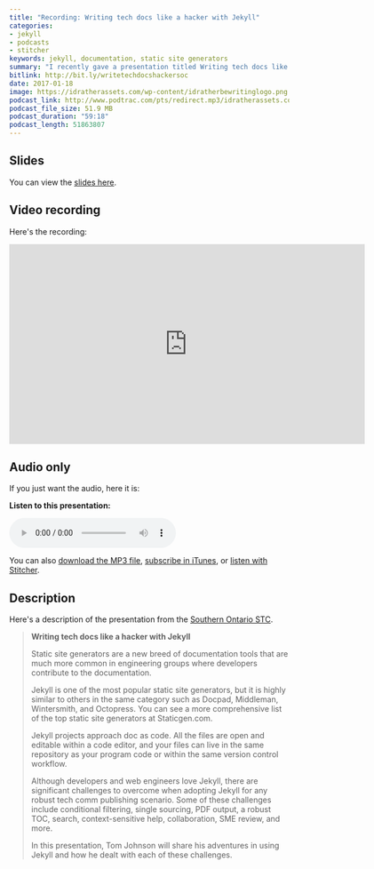 ```yaml
---
title: "Recording: Writing tech docs like a hacker with Jekyll"
categories:
- jekyll
- podcasts
- stitcher
keywords: jekyll, documentation, static site generators
summary: "I recently gave a presentation titled Writing tech docs like a hacker with Jekyll to the to the Southern Ontario STC chapter (on Jan 18, 2017). In the presentation, I introduce reasons why we started using Jekyll, how static site generators differ from content management systems, how to get started with Jekyll, and challenges involved in using Jekyll for technical documentation sites."
bitlink: http://bit.ly/writetechdocshackersoc
date: 2017-01-18
image: https://idratherassets.com/wp-content/idratherbewritinglogo.png
podcast_link: http://www.podtrac.com/pts/redirect.mp3/idratherassets.com/podcasts/writetechdocshackersoc.mp3
podcast_file_size: 51.9 MB
podcast_duration: "59:18"
podcast_length: 51863807
---
```


## Slides

You can view the [slides here](https://idratherbewriting.com/files/jekyllwritetechdocslikehackerstc/#/). 

## Video recording 

Here's the recording: 

<iframe width="640" height="360" src="https://www.youtube.com/embed/NLu5MUq3J2Q" frameborder="0" allowfullscreen></iframe>

## Audio only

If you just want the audio, here it is:

<div class="audioControls">
<p><b>Listen to this presentation:</b></p>
<p><audio controls="controls"><source src="http://www.podtrac.com/pts/redirect.mp3/idratherassets.com/podcasts/writetechdocshackersoc.mp3" type="audio/mpeg" /></audio></p>

<p>You can also <a href="http://www.podtrac.com/pts/redirect.mp3/idratherassets.com/podcasts/writetechdocshackersoc.mp3" alt="Writing tech docs like a hacker with Jekyll">download the MP3 file</a>, <a href="https://itunes.apple.com/us/podcast/id-rather-be-writing-podcast/id277365275">subscribe in iTunes</a>, or <a href="http://www.stitcher.com/podcast/id-rather-be-writing-technical-writing-podcast"> listen with Stitcher</a>.</p>
</div>

## Description

Here's a description of the presentation from the [Southern Ontario STC](https://www.meetup.com/Technical-Communication-P2P/events/234852494/?_af=event&_af_eid=234852494&https=on).

> <b>Writing tech docs like a hacker with Jekyll</b>
>
> Static site generators are a new breed of documentation tools that are much more common in engineering groups where developers contribute to the documentation.  
> 
> Jekyll is one of the most popular static site generators, but it is highly similar to others in the same category such as Docpad, Middleman, Wintersmith, and Octopress. You can see a more comprehensive list of the top static site generators at Staticgen.com. 
> 
> Jekyll projects approach doc as code. All the files are open and editable within a code editor, and your files can live in the same repository as your program code or within the same version control workflow.
> 
> Although developers and web engineers love Jekyll, there are significant challenges to overcome when adopting Jekyll for any robust tech comm publishing scenario. Some of these challenges include conditional filtering, single sourcing, PDF output, a robust TOC, search, context-sensitive help, collaboration, SME review, and more. 
> 
> In this presentation, Tom Johnson will share his adventures in using Jekyll and how he dealt with each of these challenges.
